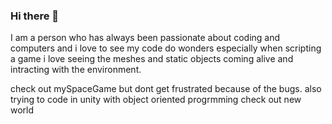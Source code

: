 ### Hi there 👋

<!--
**Helios03/Helios03** is a ✨ _special_ ✨ repository because its `README.md` (this file) appears on your GitHub profile.

Here are some ideas to get you started:

- 🔭 I’m currently working on ...
- 🌱 I’m currently learning ...
- 👯 I’m looking to collaborate on ...
- 🤔 I’m looking for help with ...
- 💬 Ask me about ...
- 📫 How to reach me: ...
- 😄 Pronouns: ...
- ⚡ Fun fact: ...
-->
 I am a person who has always been passionate about coding and computers and i love to see my code do wonders especially when scripting a game i love seeing the meshes and static objects coming alive and intracting with the environment.
 
 check out mySpaceGame but dont get frustrated because of the bugs.
 also trying to code in unity with object oriented progrmming check out new world
